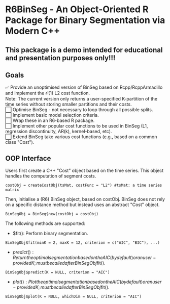 # R6BinSeg - An Object-Oriented R Package for Binary Segmentation via Modern C++

## This package is a demo intended for educational and presentation purposes only!!!

## Goals

✅ Provide an unoptimised version of BinSeg based on Rcpp/RcppArmadillo and implement the $\mathcal{O}(1)$ L2 cost function.  
Note: The current version only returns a user-specified K-partition of the time series without storing smaller partitions and their costs.  
⬜ Optimise BinSeg - not necessary to loop through all possible splits.  
⬜ Implement basic model selection criteria.  
⬜ Wrap these in an R6-based R package.  
⬜ Implement other popular cost functions to be used in BinSeg (L1, regression discontinuity, AR(k), kernel-based, etc).  
⬜ Extend BinSeg take various cost functions (e.g., based on a common class "Cost").  

## OOP Interface 

Users first create a C++ "Cost" object based on the time series. This object handles the computation of segment costs. 

```
costObj = createCostObj(tsMat, costFunc = "L2") #tsMat: a time series matrix
```
Then, initialise a (R6) BinSeg object, based on costObj. BinSeg does not rely on a specific distance method but instead uses an abstract "Cost" object.
```
BinSegObj = BinSeg$new(costObj = costObj)
```
The following methods are supported:

- $fit(): Perform binary segmentation.
```
BinSegObj$fit(minK = 2, maxK = 12, criterion = c("AIC", "BIC"), ...) 
```
- $predict(): Return the optimal segmentation based on the AIC (by default) or an user-provided K; must be called after BinSegObj$fit().
```
BinSegObj$predict(K = NULL, criterion = "AIC")
```
- $plot(): Plot the optimal segmentation based on the AIC (by default) or an user-provided K; must be called after BinSegObj$fit().
```
BinSegObj$plot(K = NULL, whichDim = NULL, criterion = "AIC") 
```
